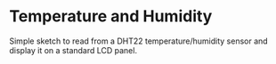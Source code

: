 # Temperature and Humidity

Simple sketch to read from a DHT22 temperature/humidity sensor and display it on a standard LCD panel.
